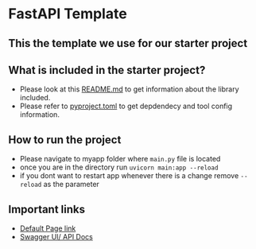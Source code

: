 # FastAPI Template
## This the template we use for our starter project
## What is included in the starter project?
- Please look at this [README.md](https://github.com/tpancholi/fatapi_template/blob/main/myapp/README.md) to get information about the library included.
- Please refer to [pyproject.toml](https://github.com/tpancholi/fatapi_template/blob/main/myapp/pyproject.toml) to get depdendecy and tool config information.
## How to run the project
- Please navigate to myapp folder where `main.py` file is located
- once you are in the directory run `uvicorn main:app --reload`
- if you dont want to restart app whenever there is a change remove `--reload` as the parameter
## Important links
- [Default Page link](http://127.0.0.1:8000/)
- [Swagger UI/ API Docs](http://127.0.0.1:8000/docs)
